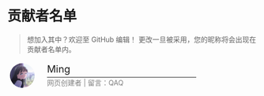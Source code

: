 <style>article div:nth-of-type(1) p a{display: none}</style>
<style>.contributor{height:60px;width:100%;display: flex;align-items: center;float: left;margin-bottom: 10px;}</style>
<style>.avatar-back{position: inherit!important; width: 75px; height: 50px; margin-left: 5px;}</style>
<style>.avatar{height: 50px; width: 50px; border-radius: 50%;}</style>
<style>.contributor hr, .contributor p{margin-bottom: 0;margin-top: 0;}</style>
# 贡献者名单

> 想加入其中？欢迎至 GitHub 编辑！ 更改一旦被采用，您的昵称将会出现在贡献者名单内。

<div class="contributor">
	<div class="avatar-back"> <img class="avatar" src="/src/avatar_Ming.jpg"> </div>
	<div style="width: 60%;">
	<p style="margin-bottom: 4px;font-size: 20px;">Ming</p> <hr>
	<p style="color: grey;">网页创建者 | 留言：QAQ</p></div>
</div>

</div>